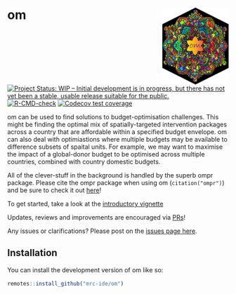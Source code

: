 
<!-- README.md is generated from README.Rmd. Please edit that file -->

# om <img src="man/figures/om_hex.png" align="right" width=30% height=30% />

<!-- badges: start -->

[![Project Status: WIP – Initial development is in progress, but there
has not yet been a stable, usable release suitable for the
public.](https://www.repostatus.org/badges/latest/wip.svg)](https://www.repostatus.org/#wip)
[![R-CMD-check](https://github.com/mrc-ide/om/workflows/R-CMD-check/badge.svg)](https://github.com/mrc-ide/om/actions)
[![Codecov test
coverage](https://codecov.io/gh/mrc-ide/om/branch/main/graph/badge.svg)](https://app.codecov.io/gh/mrc-ide/om?branch=main)
<!-- badges: end -->

om can be used to find solutions to budget-optimisation challenges. This
might be finding the optimal mix of spatially-targeted intervention
packages across a country that are affordable within a specified budget
envelope. om can also deal with optimiastions where multiple budgets may
be available to difference subsets of spaital units. For example, we may
want to maximise the impact of a global-donor budget to be optimised
across multiple countries, combined with country domestic budgets.

All of the clever-stuff in the background is handled by the superb ompr
package. Please cite the ompr package when using om (`citation("ompr")`)
and be sure to check it out
[here](https://dirkschumacher.github.io/ompr/)!

To get started, take a look at the [introductory
vignette](https://mrc-ide.github.io/om/articles/Introduction.html)

Updates, reviews and improvements are encouraged via
[PRs](https://github.com/mrc-ide/om/pulls)!

Any issues or clarifications? Please post on the [issues page
here](https://github.com/mrc-ide/om/issues).

## Installation

You can install the development version of om like so:

``` r
remotes::install_github("mrc-ide/om")
```
